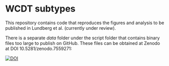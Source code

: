 # WCDT subtypes

This repository contains code that reproduces the figures and analysis to be published 
in Lundberg et al. (currently under review).

There is a separate *data* folder under the script folder that contains binary 
files too large to publish on GitHub. These files can be obtained at Zenodo 
at DOI 10.5281/zenodo.7559271:

[![DOI](https://zenodo.org/badge/DOI/10.5281/zenodo.7559271.svg)](https://doi.org/10.5281/zenodo.7559271)




